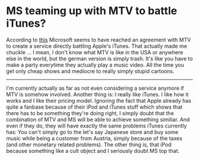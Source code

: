 # MS teaming up with MTV to battle iTunes?

According to <a href="http://us.gizmodo.com/gadgets/home-entertainment/bill-gates-gets-his-mtv-142967.php">this</a> Microsoft seems to have reached an agreement with MTV to create a service directly battling Apple's iTunes. That actually made me chuckle ... I mean, I don't know what MTV is like in the USA or anywhere else in the world, but the german version is simply trash. It's like you have to make a party everytime they actually play a music video. All the time you get only cheap shows and mediocre to really simply stupid cartoons.

-------------------------------



I'm currently actually as far as not even considering a service anymore if MTV is somehow involved. Another thing is: I really like iTunes. I like how it works and I like their pricing model. Ignoring the fact that Apple already has quite a fanbase because of their iPod and iTunes stuff which shows that there has to be something they're doing right, I simply doubt that the combination of MTV and MS will be able to achieve something similiar. And even if they do, they will have exactly the same problems iTunes currently has: You can't simply go to the let's say Japanese store and buy some music while being a customer from Austria, simply because of the taxes (and other monetary related problems). The other thing is, that iPod because something like a cult object and I seriously doubt MS top that.